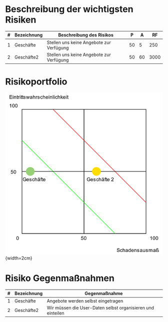 # Beschreibung der wichtigsten Risiken

| #   | Bezeichnung | Beschreibung des Risikos                 | P   | A   | RF   |
| --- | ----------- | ---------------------------------------- | --- | --- | ---- |
| 1   | Geschäfte   | Stellen uns keine Angebote zur Verfügung | 50  | 5   | 250  |
| 2   | Geschäfte2  | Stellen uns keine Angebote zur Verfügung | 50  | 60  | 3000 |

# Risikoportfolio

![Bild des Risikoportfolios\label{King Bild}](images/doja/risikoanalyse.png "Risikoportfolio"){width=2cm}

# Risiko Gegenmaßnahmen

| #   | Bezeichnung | Gegenmaßnahme                                               |
| --- | ----------- | ----------------------------------------------------------- |
| 1   | Geschäfte   | Angebote werden selbst eingetragen                          |
| 2   | Geschäfte2  | Wir müssen die User-Daten selbst organisieren und einteilen |
